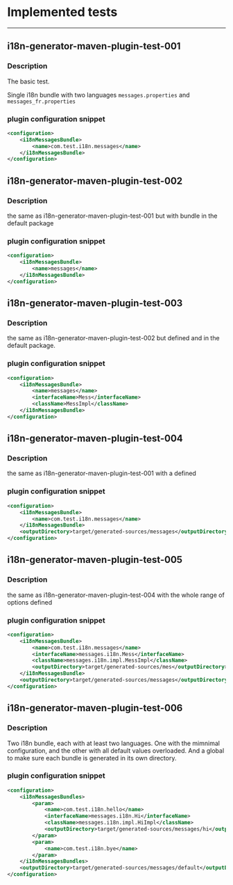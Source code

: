 
# Implemented tests #

<hr/>

## i18n-generator-maven-plugin-test-001 ##

### Description ###

The basic test.

Single i18n bundle with two languages `messages.properties` and `messages_fr.properties`

### plugin configuration snippet ###

```xml
<configuration>
    <i18nMessagesBundle>
        <name>com.test.i18n.messages</name>
    </i18nMessagesBundle>
</configuration>
```


## i18n-generator-maven-plugin-test-002 ##

### Description ###

the same as i18n-generator-maven-plugin-test-001 but with bundle in the default package

### plugin configuration snippet ###

```xml
<configuration>
    <i18nMessagesBundle>
        <name>messages</name>
    </i18nMessagesBundle>
</configuration>
```


## i18n-generator-maven-plugin-test-003 ##

### Description ###

the same as i18n-generator-maven-plugin-test-002 but defined <interfaceName/> and <className/> in the
default package.

### plugin configuration snippet ###

```xml
<configuration>
    <i18nMessagesBundle>
        <name>messages</name>
        <interfaceName>Mess</interfaceName>
        <className>MessImpl</className>
    </i18nMessagesBundle>
</configuration>
```

## i18n-generator-maven-plugin-test-004 ##

### Description ###

the same as i18n-generator-maven-plugin-test-001 with a defined <outputDirectory/>

### plugin configuration snippet ###

```xml
<configuration>
    <i18nMessagesBundle>
        <name>com.test.i18n.messages</name>
    </i18nMessagesBundle>
    <outputDirectory>target/generated-sources/messages</outputDirectory>
</configuration>
```


## i18n-generator-maven-plugin-test-005 ##

### Description ###

the same as i18n-generator-maven-plugin-test-004 with the whole range of options defined

### plugin configuration snippet ###

```xml
<configuration>
    <i18nMessagesBundle>
        <name>com.test.i18n.messages</name>
        <interfaceName>messages.i18n.Mess</interfaceName>
        <className>messages.i18n.impl.MessImpl</className>
        <outputDirectory>target/generated-sources/mes</outputDirectory>
    </i18nMessagesBundle>
    <outputDirectory>target/generated-sources/messages</outputDirectory>
</configuration>
```


## i18n-generator-maven-plugin-test-006 ##

### Description ###

Two i18n bundle, each with at least two languages. One with the mimnimal configuration, and the other
with all default values overloaded. And a global <outputDirectory/> to make sure each bundle is generated
in its own directory.

### plugin configuration snippet ###

```xml
<configuration>
	<i18nMessagesBundles>
		<param>
			<name>com.test.i18n.hello</name>
			<interfaceName>messages.i18n.Hi</interfaceName>
			<className>messages.i18n.impl.HiImpl</className>
			<outputDirectory>target/generated-sources/messages/hi</outputDirectory>
		</param>
		<param>
			<name>com.test.i18n.bye</name>
		</param>
	</i18nMessagesBundles>
	<outputDirectory>target/generated-sources/messages/default</outputDirectory>
</configuration>
```
